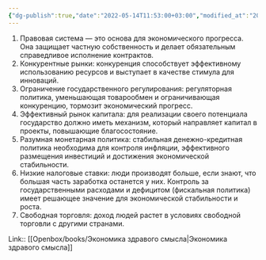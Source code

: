 ```yaml
---
{"dg-publish":true,"date":"2022-05-14T11:53:00+03:00","modified_at":"2023-07-27T12:42:08+03:00","title":"пункты создания экономического прогресса","alias":"пункты создания экономического прогресса","dg-path":"/quotes/202205141153.md","permalink":"/quotes/202205141153/","dgPassFrontmatter":true}
---
```



1. Правовая система — это основа для экономического прогресса. Она защищает частную собственность и делает обязательным справедливое исполнение контрактов. 
2. Конкурентные рынки: конкуренция способствует эффективному использованию ресурсов и выступает в качестве стимула для инноваций.
3. Ограничение государственного регулирования: регуляторная политика, уменьшающая товарообмен и ограничивающая конкуренцию, тормозит экономический прогресс. 
4. Эффективный рынок капитала: для реализации своего потенциала государство должно иметь механизм, который направляет капитал в проекты, повышающие благосостояние. 
5. Разумная монетарная политика: стабильная денежно-кредитная политика необходима для контроля инфляции, эффективного размещения инвестиций и достижения экономической стабильности. 
6. Низкие налоговые ставки: люди производят больше, если знают, что большая часть заработка останется у них. Контроль за государственными расходами и дефицитом (фискальная политика) имеет решающее значение для экономической стабильности и роста. 
7. Свободная торговля: доход людей растет в условиях свободной торговли с другими странами.

Link:: [[Openbox/books/Экономика здравого смысла\|Экономика здравого смысла]]
